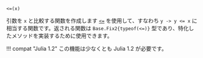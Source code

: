 ```
<=(x)
```

引数を `x` と比較する関数を作成します [`<=`](@ref) を使用して、すなわち `y -> y <= x` に相当する関数です。返される関数は `Base.Fix2{typeof(<=)}` 型であり、特化したメソッドを実装するために使用できます。

!!! compat "Julia 1.2"
    この機能は少なくとも Julia 1.2 が必要です。

